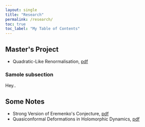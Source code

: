 ```yaml
---
layout: single
title: "Research"
permalink: /research/
toc: true
toc_label: "My Table of Contents"
---
```


## Master's Project
  * Quadratic-Like Renormalisation, [pdf](/files/masters-thesis.pdf)

### Samole subsection
 Hey..

## Some Notes
  * Strong Version of Eremenko's Conjecture, [pdf](/files/eremenko-lyubich-class.pdf)
  * Quasiconformal Deformations in Holomorphic Dynamics, [pdf](/files/quasiconformal-deformations.pdf)
